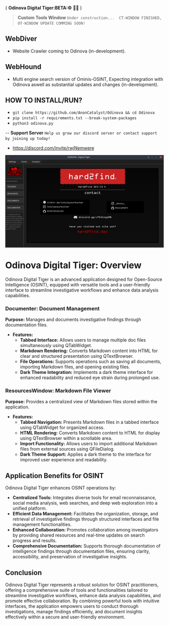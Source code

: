 { **Odinova Digital Tiger:BETA:©️** 🕵️‍♂️ }

> **Custom Tools Window** `Under construction...  CT-WINDOW FINISHED, OT-WINDOW UPDATE COMMING SOON!`

## WebDiver
- Website Crawler coming to Odinova (in-development).

## WebHound
- Multi engine search version of Ominis-OSINT, Expecting integration with Odinova aswell as substantial updates and changes (in-development).

## HOW TO INSTALL/RUN?
- ```git clone https://github.com/AnonCatalyst/Odinova && cd Odinova```
- ```pip install -r requirements.txt --break-system-packages```
- ```python3 odinova.py```

-- **Support Server** `Help us grow our discord server or contact support by joining up today!` 
- https://discord.com/invite/rwjNemwere

<img src="img/screenshot.png" alt="Odinova Digital Tiger - Screenshot" style="max-width: 100%; height: auto; display: block; margin: 0 auto;">

# Odinova Digital Tiger: Overview

Odinova Digital Tiger is an advanced application designed for Open-Source Intelligence (OSINT), equipped with versatile tools and a user-friendly interface to streamline investigative workflows and enhance data analysis capabilities.

### Documenter: Document Management

**Purpose:** Manages and documents investigative findings through documentation files.

- **Features:**
  - **Tabbed Interface:** Allows users to manage multiple doc files simultaneously using QTabWidget.
  - **Markdown Rendering:** Converts Markdown content into HTML for clear and structured presentation using QTextBrowser.
  - **File Operations:** Supports operations such as saving all documents, importing Markdown files, and opening existing files.
  - **Dark Theme Integration:** Implements a dark theme interface for enhanced readability and reduced eye strain during prolonged use.

### ResourcesWindow: Markdown File Viewer

**Purpose:** Provides a centralized view of Markdown files stored within the application.

- **Features:**
  - **Tabbed Navigation:** Presents Markdown files in a tabbed interface using QTabWidget for organized access.
  - **HTML Rendering:** Converts Markdown content to HTML for display using QTextBrowser within a scrollable area.
  - **Import Functionality:** Allows users to import additional Markdown files from external sources using QFileDialog.
  - **Dark Theme Support:** Applies a dark theme to the interface for improved user experience and readability.

## Application Benefits for OSINT

Odinova Digital Tiger enhances OSINT operations by:

- **Centralized Tools:** Integrates diverse tools for email reconnaissance, social media analysis, web searches, and deep web exploration into a unified platform.
- **Efficient Data Management:** Facilitates the organization, storage, and retrieval of investigative findings through structured interfaces and file management functionalities.
- **Enhanced Collaboration:** Promotes collaboration among investigators by providing shared resources and real-time updates on search progress and results.
- **Comprehensive Documentation:** Supports thorough documentation of intelligence findings through documentation files, ensuring clarity, accessibility, and preservation of investigative insights.

## Conclusion

Odinova Digital Tiger represents a robust solution for OSINT practitioners, offering a comprehensive suite of tools and functionalities tailored to streamline investigative workflows, enhance data analysis capabilities, and promote effective collaboration. By combining powerful tools with intuitive interfaces, the application empowers users to conduct thorough investigations, manage findings efficiently, and document insights effectively within a secure and user-friendly environment.

